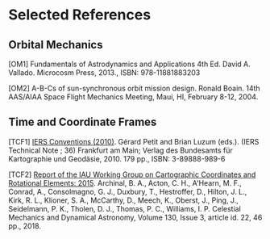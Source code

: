 # Selected References

## Orbital Mechanics

[OM1] Fundamentals of Astrodynamics and Applications 4th Ed. David A. Vallado. Microcosm Press, 2013., ISBN: 978-11881883203


[OM2] A-B-Cs of sun-synchronous orbit mission design. Ronald Boain. 14th AAS/AIAA Space Flight Mechanics Meeting,
    Maui, HI, February 8-12, 2004.

## Time and Coordinate Frames

[TCF1] [IERS Conventions (2010)](https://iers-conventions.obspm.fr/conventions_versions.php#official_target). Gérard Petit and Brian Luzum (eds.). (IERS Technical Note ; 36) Frankfurt am Main; Verlag des Bundesamts für Kartographie und Geodäsie, 2010. 179 pp., ISBN: 3-89888-989-6

[TCF2] [Report of the IAU Working Group on Cartographic Coordinates and Rotational Elements: 2015]( <https://astrogeology.usgs.gov/search/map/Docs/WGCCRE/WGCCRE2015reprint>). Archinal, B. A., Acton, C. H., A'Hearn, M. F., Conrad, A., Consolmagno, G. J., Duxbury, T., Hestroffer, D., Hilton, J. L., Kirk, R. L., Klioner, S. A., McCarthy, D., Meech, K., Oberst, J., Ping, J., Seidelmann, P. K., Tholen, D. J., Thomas, P. C., Williams, I. P. Celestial Mechanics and Dynamical Astronomy, Volume 130, Issue 3, article id. 22, 46 pp., 2018.